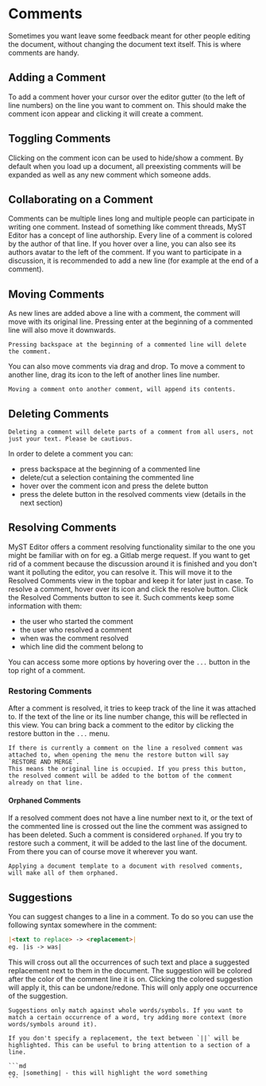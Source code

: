 # Comments

Sometimes you want leave some feedback meant for other people editing the document, without changing the document text itself. This is where comments are handy.

## Adding a Comment

To add a comment hover your cursor over the editor gutter (to the left of line numbers) on the line you want to comment on.
This should make the comment icon appear and clicking it will create a comment.

## Toggling Comments

Clicking on the comment icon can be used to hide/show a comment. By default when you load up a document, all preexisting comments will be expanded as well as any new comment which someone adds.

## Collaborating on a Comment

Comments can be multiple lines long and multiple people can participate in writing one comment. Instead of something like comment threads, MyST Editor has a concept of line authorship.
Every line of a comment is colored by the author of that line. If you hover over a line, you can also see its authors avatar to the left of the comment.
If you want to participate in a discussion, it is recommended to add a new line (for example at the end of a comment).

## Moving Comments

As new lines are added above a line with a comment, the comment will move with its original line. Pressing enter at the beginning of a commented line will also move it downwards.

```{warning}
Pressing backspace at the beginning of a commented line will delete the comment.
```

You can also move comments via drag and drop. To move a comment to another line, drag its icon to the left of another lines line number.

```{tip}
Moving a comment onto another comment, will append its contents.
```

## Deleting Comments

```{warning}
Deleting a comment will delete parts of a comment from all users, not just your text. Please be cautious.
```

In order to delete a comment you can:

- press backspace at the beginning of a commented line
- delete/cut a selection containing the commented line
- hover over the comment icon and press the delete button
- press the delete button in the resolved comments view (details in the next section)

## Resolving Comments

MyST Editor offers a comment resolving functionality similar to the one you might be familiar with on for eg. a Gitlab merge request.
If you want to get rid of a comment because the discussion around it is finished and you don't want it polluting the editor, you can resolve it.
This will move it to the Resolved Comments view in the topbar and keep it for later just in case. To resolve a comment, hover over its icon and click the resolve button.
Click the Resolved Comments button to see it. Such comments keep some information with them:

- the user who started the comment
- the user who resolved a comment
- when was the comment resolved
- which line did the comment belong to

You can access some more options by hovering over the `...` button in the top right of a comment.

### Restoring Comments

After a comment is resolved, it tries to keep track of the line it was attached to. If the text of the line or its line number change, this will be reflected in this view.
You can bring back a comment to the editor by clicking the restore button in the `...` menu.

```{important}
If there is currently a comment on the line a resolved comment was attached to, when opening the menu the restore button will say `RESTORE AND MERGE`.
This means the original line is occupied. If you press this button, the resolved comment will be added to the bottom of the comment already on that line.
```

#### Orphaned Comments

If a resolved comment does not have a line number next to it, or the text of the commented line is crossed out the line the comment was assigned to has been deleted.
Such a comment is considered `orphaned`. If you try to restore such a comment, it will be added to the last line of the document. From there you can of course move it wherever you want.

```{warning}
Applying a document template to a document with resolved comments, will make all of them orphaned.
```

## Suggestions

You can suggest changes to a line in a comment. To do so you can use the following syntax somewhere in the comment:

```md
|<text to replace> -> <replacement>|
eg. |is -> was|
```

This will cross out all the occurrences of such text and place a suggested replacement next to them in the document.
The suggestion will be colored after the color of the comment line it is on.
Clicking the colored suggestion will apply it, this can be undone/redone. This will only apply one occurrence of the suggestion.

```{note}
Suggestions only match against whole words/symbols. If you want to match a certain occurrence of a word, try adding more context (more words/symbols around it).
```

````{tip}
If you don't specify a replacement, the text between `||` will be highlighted. This can be useful to bring attention to a section of a line.

```md
eg. |something| - this will highlight the word something
```
````
